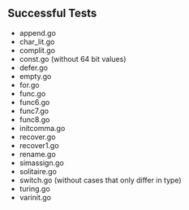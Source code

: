 Successful Tests
----------------

- append.go
- char_lit.go
- complit.go
- const.go (without 64 bit values)
- defer.go
- empty.go
- for.go
- func.go
- func6.go
- func7.go
- func8.go
- initcomma.go
- recover.go
- recover1.go
- rename.go
- simassign.go
- solitaire.go
- switch.go (without cases that only differ in type)
- turing.go
- varinit.go
